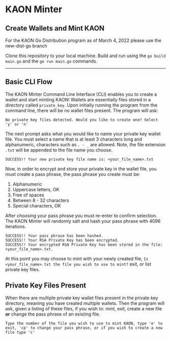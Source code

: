 # KAON Minter



Create Wallets and Mint KAON
----------------------------


For the KAON Go Distribution program as of March 4, 2022 please use the new-dist-go branch

Clone this repository to your local machine. Build and run using the `go build main.go` 
and the `go run main.go` commands. 


----


Basic CLI Flow
--------------


The KAON Minter Command Line Interface (CLI) enables you to create a wallet and start
minting KAON! Wallets are essentially files stored in a directory called `private_key`. 
Upon initially running the program from the command line, there will be no wallet files
present. The program will ask:


```
No private key files detected. Would you like to create one? Select 'y' or 'n'
```


The next prompt asks what you would like to name your private key wallet file. You
must select a name that is at least 3 characters long and alphanumeric, characters
such as `. - _` are allowed. Note, the file extension `.txt` will be appended to 
the file name you choose. 


```
SUCCESS!! Your new private key file name is: <your_file_name>.txt
```


Now, in order to encrypt and store your private key in the wallet file, you must 
create a pass phrase, the pass phrase you create must be:


1. Alphanumeric
2. Uppercase letters, OK
3. Free of spaces
4. Between 8 - 32 characters
5. Special characters, OK


After choosing your pass phrase you must re-enter to confirm selection. The KAON
Minter will randomly salt and hash your pass phrase with 4096 iterations. 


```
SUCCESS!! Your pass phrase has been hashed.
SUCCESS!! Your RSA Private Key has been encrypted.
SUCCESS!! Your encrypted RSA Private Key has been stored in the file: <your_file_name>.txt.
```


At this point you may choose to mint with your newly created file, 
`Is <your_file_name>.txt the file you wish to use to mint?` exit, or list private key files.


Private Key Files Present
-------------------------


When there are multiple private key wallet files present in the private key directory, 
meaning you have created multiple wallets. Then the program will ask, given a listing of 
these files, if you wish to: mint, exit, create a new file **_or_** change the pass 
phrase of an existing file.  


```
Type the number of the file you wish to use to mint KAON, type 'e' to exit, 'cp' to change your pass phrase, or if you wish to create a new file type 'c'
```
